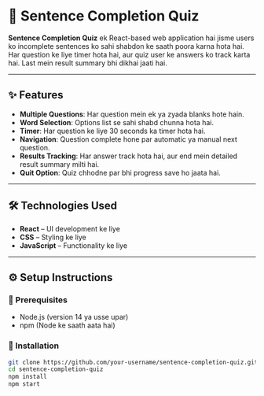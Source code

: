 # 📘 Sentence Completion Quiz

**Sentence Completion Quiz** ek React-based web application hai jisme users ko incomplete sentences ko sahi shabdon ke saath poora karna hota hai. Har question ke liye timer hota hai, aur quiz user ke answers ko track karta hai. Last mein result summary bhi dikhai jaati hai.

---

## ✨ Features

- **Multiple Questions**: Har question mein ek ya zyada blanks hote hain.
- **Word Selection**: Options list se sahi shabd chunna hota hai.
- **Timer**: Har question ke liye 30 seconds ka timer hota hai.
- **Navigation**: Question complete hone par automatic ya manual next question.
- **Results Tracking**: Har answer track hota hai, aur end mein detailed result summary milti hai.
- **Quit Option**: Quiz chhodne par bhi progress save ho jaata hai.

---

## 🛠 Technologies Used

- **React** – UI development ke liye
- **CSS** – Styling ke liye
- **JavaScript** – Functionality ke liye

---

## ⚙️ Setup Instructions

### 📌 Prerequisites

- Node.js (version 14 ya usse upar)
- npm (Node ke saath aata hai)

### 🧪 Installation

```bash
git clone https://github.com/your-username/sentence-completion-quiz.git
cd sentence-completion-quiz
npm install
npm start
